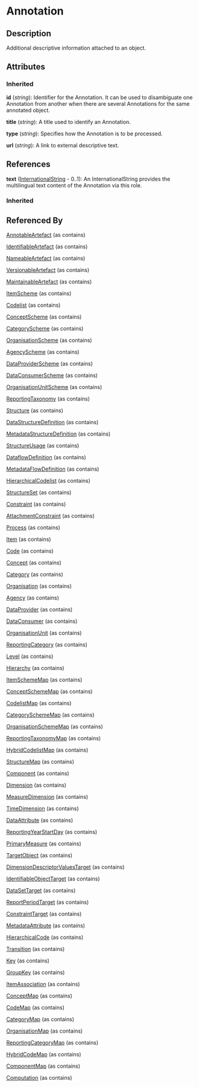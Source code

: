 
# Annotation





## Description

Additional descriptive information attached to an object.


## Attributes

### Inherited

**id** (*string*): Identifier for the Annotation. It can be used to disambiguate one Annotation from another when there are several Annotations for the same annotated object.

**title** (*string*): A title used to identify an Annotation.

**type** (*string*): Specifies how the Annotation is to be processed.

**url** (*string*): A link to external descriptive text.



## References

**text** ([InternationalString](InternationalString.md) - 0..1): An InternationalString provides the multilingual text content of the Annotation via this role.

### Inherited



## Referenced By

[AnnotableArtefact](AnnotableArtefact.md) (as contains)

[IdentifiableArtefact](IdentifiableArtefact.md) (as contains)

[NameableArtefact](NameableArtefact.md) (as contains)

[VersionableArtefact](VersionableArtefact.md) (as contains)

[MaintainableArtefact](MaintainableArtefact.md) (as contains)

[ItemScheme](ItemScheme.md) (as contains)

[Codelist](../Codelists/Codelist.md) (as contains)

[ConceptScheme](../ConceptSchemes/ConceptScheme.md) (as contains)

[CategoryScheme](../CategorySchemes/CategoryScheme.md) (as contains)

[OrganisationScheme](../OrganisationSchemes/OrganisationScheme.md) (as contains)

[AgencyScheme](../OrganisationSchemes/AgencyScheme.md) (as contains)

[DataProviderScheme](../OrganisationSchemes/DataProviderScheme.md) (as contains)

[DataConsumerScheme](../OrganisationSchemes/DataConsumerScheme.md) (as contains)

[OrganisationUnitScheme](../OrganisationSchemes/OrganisationUnitScheme.md) (as contains)

[ReportingTaxonomy](../ReportingTaxonomies/ReportingTaxonomy.md) (as contains)

[Structure](Structure.md) (as contains)

[DataStructureDefinition](../DataStructureDefinitions/DataStructureDefinition.md) (as contains)

[MetadataStructureDefinition](../MetadataStructureDefinitions/MetadataStructureDefinition.md) (as contains)

[StructureUsage](StructureUsage.md) (as contains)

[DataflowDefinition](../DataStructureDefinitions/DataflowDefinition.md) (as contains)

[MetadataFlowDefinition](../MetadataStructureDefinitions/MetadataFlowDefinition.md) (as contains)

[HierarchicalCodelist](../HierarchicalCodelists/HierarchicalCodelist.md) (as contains)

[StructureSet](../StructureMaps/StructureSet.md) (as contains)

[Constraint](../Constraints/Constraint.md) (as contains)

[AttachmentConstraint](../Constraints/AttachmentConstraint.md) (as contains)

[Process](../Process/Process.md) (as contains)

[Item](Item.md) (as contains)

[Code](../Codelists/Code.md) (as contains)

[Concept](../ConceptSchemes/Concept.md) (as contains)

[Category](../CategorySchemes/Category.md) (as contains)

[Organisation](../OrganisationSchemes/Organisation.md) (as contains)

[Agency](../OrganisationSchemes/Agency.md) (as contains)

[DataProvider](../OrganisationSchemes/DataProvider.md) (as contains)

[DataConsumer](../OrganisationSchemes/DataConsumer.md) (as contains)

[OrganisationUnit](../OrganisationSchemes/OrganisationUnit.md) (as contains)

[ReportingCategory](../ReportingTaxonomies/ReportingCategory.md) (as contains)

[Level](../HierarchicalCodelists/Level.md) (as contains)

[Hierarchy](../HierarchicalCodelists/Hierarchy.md) (as contains)

[ItemSchemeMap](../ItemSchemeMaps/ItemSchemeMap.md) (as contains)

[ConceptSchemeMap](../ItemSchemeMaps/ConceptSchemeMap.md) (as contains)

[CodelistMap](../ItemSchemeMaps/CodelistMap.md) (as contains)

[CategorySchemeMap](../ItemSchemeMaps/CategorySchemeMap.md) (as contains)

[OrganisationSchemeMap](../ItemSchemeMaps/OrganisationSchemeMap.md) (as contains)

[ReportingTaxonomyMap](../ItemSchemeMaps/ReportingTaxonomyMap.md) (as contains)

[HybridCodelistMap](../HybridCodelistMap/HybridCodelistMap.md) (as contains)

[StructureMap](../StructureMaps/StructureMap.md) (as contains)

[Component](Component.md) (as contains)

[Dimension](../DataStructureDefinitions/Dimension.md) (as contains)

[MeasureDimension](../DataStructureDefinitions/MeasureDimension.md) (as contains)

[TimeDimension](../DataStructureDefinitions/TimeDimension.md) (as contains)

[DataAttribute](../DataStructureDefinitions/DataAttribute.md) (as contains)

[ReportingYearStartDay](../DataStructureDefinitions/ReportingYearStartDay.md) (as contains)

[PrimaryMeasure](../DataStructureDefinitions/PrimaryMeasure.md) (as contains)

[TargetObject](../MetadataStructureDefinitions/TargetObject.md) (as contains)

[DimensionDescriptorValuesTarget](../MetadataStructureDefinitions/DimensionDescriptorValuesTarget.md) (as contains)

[IdentifiableObjectTarget](../MetadataStructureDefinitions/IdentifiableObjectTarget.md) (as contains)

[DataSetTarget](../MetadataStructureDefinitions/DataSetTarget.md) (as contains)

[ReportPeriodTarget](../MetadataStructureDefinitions/ReportPeriodTarget.md) (as contains)

[ConstraintTarget](../MetadataStructureDefinitions/ConstraintTarget.md) (as contains)

[MetadataAttribute](../MetadataStructureDefinitions/MetadataAttribute.md) (as contains)

[HierarchicalCode](../HierarchicalCodelists/HierarchicalCode.md) (as contains)

[Transition](../Process/Transition.md) (as contains)

[Key](../DataStructureDefinitions/Key.md) (as contains)

[GroupKey](../DataStructureDefinitions/GroupKey.md) (as contains)

[ItemAssociation](../ItemSchemeMaps/ItemAssociation.md) (as contains)

[ConceptMap](../ItemSchemeMaps/ConceptMap.md) (as contains)

[CodeMap](../ItemSchemeMaps/CodeMap.md) (as contains)

[CategoryMap](../ItemSchemeMaps/CategoryMap.md) (as contains)

[OrganisationMap](../ItemSchemeMaps/OrganisationMap.md) (as contains)

[ReportingCategoryMap](../ItemSchemeMaps/ReportingCategoryMap.md) (as contains)

[HybridCodeMap](../HybridCodelistMap/HybridCodeMap.md) (as contains)

[ComponentMap](../StructureMaps/ComponentMap.md) (as contains)

[Computation](../Process/Computation.md) (as contains)


